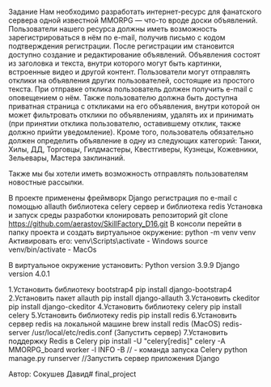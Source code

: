 Задание
Нам необходимо разработать интернет-ресурс для фанатского сервера одной известной MMORPG — что-то вроде доски объявлений. 
Пользователи нашего ресурса должны иметь возможность зарегистрироваться в нём по e-mail, получив письмо с кодом подтверждения 
регистрации. После регистрации им становится доступно создание и редактирование объявлений. Объявления состоят из заголовка
и текста, внутри которого могут быть картинки, встроенные видео и другой контент. Пользователи могут отправлять отклики 
на объявления других пользователей, состоящие из простого текста. При отправке отклика пользователь должен получить e-mail
с оповещением о нём. Также пользователю должна быть доступна приватная страница с откликами на его объявления, внутри которой
он может фильтровать отклики по объявлениям, удалять их и принимать (при принятии отклика пользователю, оставившему отклик,
также должно прийти уведомление). Кроме того, пользователь обязательно должен определить объявление в одну из следующих 
категорий: Танки, Хилы, ДД, Торговцы, Гилдмастеры, Квестгиверы, Кузнецы, Кожевники, Зельевары, Мастера заклинаний.

Также мы бы хотели иметь возможность отправлять пользователям новостные рассылки.

В проекте применены фреймворк Django регистрация по e-mail с помощью allauth библиотека celery сервер и библиотека redis 
Установка и запуск среды разработки клонировать репозиторий
git clone https://github.com/aerastov/SkillFactory_D16.git
В консоли перейти в папку проекта и создать виртуальное окружение:
python -m venv venv
Активировать его:
venv\Scripts\activate - Windows
source venv/bin/activate - MacOs

В виртуальное окружение установить:
Python version 3.9.9
Django version 4.0.1

1.Установить библиотеку bootstrap4
pip install django-bootstrap4
2.Установить пакет allauth
pip install django-allauth
3.Установить ckeditor
pip install django-ckeditor
4.Установить библиотеку celery
pip install celery
5.Установить библиотеку redis
pip install redis
6.Установить сервер redis на локальной машине
brew install redis (MacOS)
redis-server /usr/local/etc/redis.conf (Запустить сервер)
7.Установить поддержку Redis в Celery
pip install -U "celery[redis]"
celery -A MMORPG_board worker -l INFO -B // - команда запуска Celery
python manage.py runserver //Запустить сервер приложения Django

Автор: Сокушев Давид#   f i n a l _ p r o j e c t  
 
